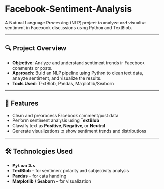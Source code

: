 # Facebook-Sentiment-Analysis

A Natural Language Processing (NLP) project to analyze and visualize sentiment in Facebook discussions using Python and TextBlob.

---

## 🔍 Project Overview

- **Objective**: Analyze and understand sentiment trends in Facebook comments or posts.
- **Approach**: Build an NLP pipeline using Python to clean text data, analyze sentiment, and visualize the results.
- **Tools Used**: TextBlob, Pandas, Matplotlib/Seaborn

---

## 🧠 Features

- Clean and preprocess Facebook comment/post data
- Perform sentiment analysis using **TextBlob**
- Classify text as **Positive**, **Negative**, or **Neutral**
- Generate visualizations to show sentiment trends and distributions

---

## 🛠️ Technologies Used

- **Python 3.x**
- **TextBlob** – for sentiment polarity and subjectivity analysis
- **Pandas** – for data handling
- **Matplotlib / Seaborn** – for visualization
